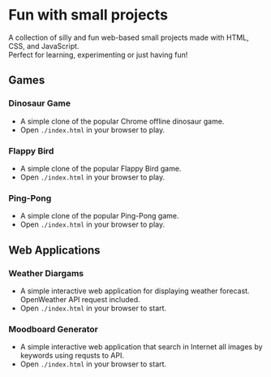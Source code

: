 # Fun with small projects

A collection of silly and fun web-based small projects made with HTML, CSS, and JavaScript.  
Perfect for learning, experimenting or just having fun!

## Games

### Dinosaur Game
- A simple clone of the popular Chrome offline dinosaur game.
- Open `./index.html` in your browser to play.

### Flappy Bird
- A simple clone of the popular Flappy Bird game.
- Open `./index.html` in your browser to play.

### Ping-Pong
- A simple clone of the popular Ping-Pong game.
- Open `./index.html` in your browser to play.

## Web Applications

### Weather Diargams
- A simple interactive web application for displaying weather forecast. OpenWeather API request included.
- Open `./index.html` in your browser to start.

### Moodboard Generator
- A simple interactive web application that search in Internet all images by keywords using requsts to API.
- Open `./index.html` in your browser to start.
